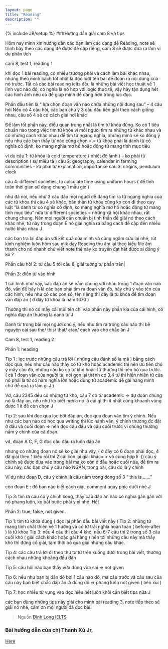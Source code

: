 ```yaml
---
layout: page
title: "Reading"
description: ""
---
```

{% include JB/setup %}
###Hướng dẫn giải cam 8 và tips

Hôm nay mình xin hướng dẫn các bạn làm các dạng đề Reading, note sẽ trình bày theo các dạng đề được đề cập riêng, cam 8 sẽ được đưa ra làm ví dụ phân tích

cam 8, test 1, reading 1

khi đọc 1 bài reading, có nhiều trường phái và cách làm bài khác nhau, nhưng theo mình cách tốt nhất là đọc lướt tên bài để đoán ra nội dung của nó trước. Tất cả các bài reading ielts đều là những bài viết học thuật về 1 lĩnh vực nào đó, có nghĩa là nó hợp với logic thực tế, vậy hãy tận dụng hết các hình ảnh nếu có để giúp mình dễ dàng hơn trong lúc đọc.

Phần đầu tiên là “ lựa chọn đoạn văn nào chứa những nội dung sau” – 4 câu hỏi
Nếu có 4 câu hỏi, các bạn chú ý 3 câu đầu tiên giải theo cách giống nhau, câu số 4 sẽ có cách giải hơi khác

Để làm tốt phần này, điều quan trọng nhất là tìm từ khóa đúng. Ko có 1 tiêu chuẩn nào trong việc tìm từ khóa vì mỗi người tìm ra những từ khác nhau và có những cách khác nhau để tìm từ ngang nghĩa, nhưng mình sẽ ko đồng ý nếu như các bạn thấy từ nào cũng chọn =.= từ khóa phải là danh từ có nghĩa cố định, ko mang nghĩa mơ hồ hoặc động từ mang tính mục tiêu

ví dụ
câu 1: từ khóa là cold temperature ( nhiệt độ lạnh ) – ko phải từ description ( sự miêu tả )
câu 2: geography, calendar in farming communities - ko phải từ explanation, importance
câu 3: origins, pendulum clock

câu 4: different societies, to calculate time using uniform hours ( để tính toán thời gian sử dụng chung 1 mẫu giờ )

như đã nói, nếu như 3 câu đầu mọi người dễ dàng tìm ra từ ngang nghĩa của các từ khóa thì câu 4 sẽ khác, bản thân từ khóa cũng ko còn đi theo quy luật “là danh từ có nghĩa cố định, ko mang nghĩa mơ hồ hoặc động từ mang tính mục tiêu” nữa
từ different societies = những xã hội khác nhau, rất chung chung. Nên mọi người cần chuẩn bị tinh thần để giải nó theo cách khác nhé, từ này trong đoạn E nó giải nghĩa ra bằng cách đề cập đến nhiều nước khác nhau J

các bạn tra lại đáp án với kết quả của mình và cùng ngâm cứu lại nhé, rút kinh nghiệm luôn hôm sau mik dạy Reading thu âm lại theo kiểu file âm thanh cho nó nhanh chứ viết note thế này ko truyền đạt hết được  ai đồng ý ko ?

Phần câu hỏi 2: từ câu 5 tới câu 8, giải tương tự phần trên|

Phần 3: điền từ vào hình

1 cái hình như vậy, các đáp án sẽ nằm chung với nhau trong 1 đoạn văn nào đó, vấn đề bây h là các bạn phải tìm ra đoạn văn đó, hãy chú ý vào tên của các hình, nếu như có các con số, tên riêng thì đây là từ khóa để tìm đoạn văn đáp án ( ở đây từ khóa là năm 1670 )

Thường thì nó có mấy cái mũi tên chỉ vào phần này phần kia của cái hình, có nghĩa đáp án thường là danh từ J

Danh từ trong bài mọi người chú ý, nếu như tìm ra trong câu nào thì bê nguyên cái sau the/ this/ that/ a/an/ each vào cho chắc ăn J


Cam 8, test 1, reading 2

Phần 1: heading

Tip 1 : lọc trước những câu trả lời ( những câu đánh số la mã ) bằng cách đọc qua, nếu như câu nào thấy có từ khó hoặc academic thì nên ưu tiên chú ý mấy câu đó, những câu ko có từ khó hoặc từ thường thì nên bỏ qua trước. ( cả 1 đoạn văn của người ta, nói gọn lại thành có 3,4 từ thì hiển nhiên từ của nó phải là từ có hàm nghĩa lớn hoặc dùng từ academic để gài hàng mình chứ dễ quá ra làm gì J )

Vd, câu 2345 đều có những từ khó, câu 7 có từ academic => dự đoán chúng nó là đáp án, nếu như ko biết nghĩa nó là cái gì thì ít nhất cũng khoanh vùng được 1 ít để còn chọn J

Tip 2: sau khi đọc qua lọc bớt đáp án, đọc qua đoạn văn tìm ý chính. Nếu như các bạn nào có học qua writing thì lúc hành văn, ý chính thường đc đặt ở đầu và cuối đoạn => nên đọc câu đầu và câu cuối trước vì chúng thường nắm ý chính của cả đoạn.

vd, đoạn A C, F, G đọc câu đầu ra luôn đáp án

nhưng có những đoạn nó sẽ ko giải như vậy, ( ở đây có 6 đoạn phải đọc, 4 đã giải theo 1 kiểu rồi thì 2 cái còn lại giải khác= > vô cùng hợp lí :))
câu ý chính sẽ được đưa vào trong bài mà ko còn ở đầu hoặc cuối nữa, để tìm ra câu này, các bạn chú ý câu nào NGẮN, trong bài, câu đó là ý chính

Ví dụ như đoạn D, câu ý chính là câu nằm trong dòng số 3 “ this is…….”

còn đoạn E : đố bạn nào biết cách giải, comment ngay phía dưới nhé J

Tip 3: tìm ra câu có ý chính xong, thấy câu đáp án nào có nghĩa gần gần với nó phang luôn, ko bắt buộc phải y xì nhé. Hết

Phần 2: true, false, not given.

Tip 1: tìm từ khóa đúng ( đọc lại phần đầu bài viết này )
Tip 2: những từ mang tính chất thiên về 1 hướng và có từ trái nghĩa hoàn toàn ( before-after ) là từ khóa
Tip 3: nếu 4 câu thì câu 4 khó, nếu 6-7 câu thì 2 trong số 3 câu cuối khó ( giải cách khác hoặc gài hàng ) nên tới những câu này mà thấy khó thì đừng cố giải, tạm thời bỏ qua giải những câu khác.

Tip 4: các câu trả lời đi theo thứ tự từ trên xuống dưới trong bài viết, thường cách nhau những khoảng đều đặn

Tip 5: câu hỏi nào bạn thấy vừa đúng vừa sai => not given

Tip 6: nếu như bạn bị đắn đó bởi 1 câu nào đó, mà câu trước và câu sau của câu này bạn biết chắc đáp án là đúng rồi => phang luôn not given ( hên xui )

Tip 7: học nhiều từ vựng vào đọc hiểu hết luôn khỏi cần biết tips nữa J

các bạn dùng những tips này giải cho mình bài reading 3, note tiếp theo sẽ giải nó nhé, cảm ơn mọi người đã đọc bài.
> Nguồn [Đình Long IELTS](https://www.facebook.com/photo.php?fbid=528032723901087&set=a.413157828721911.85543.409858632385164&type=1&theater)


### Bài hướng dẫn của chị Thanh Xù Jr,
[Here](http://ieltsvietnam.net/tips-for-reading-comprehension-ielts-reading-1/)
